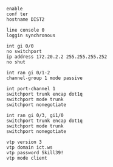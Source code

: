 ```shell
enable
conf ter
hostname DIST2
```
```shell
line console 0
loggin synchronous
```
```shell
int gi 0/0
no switchport
ip address 172.20.2.2 255.255.255.252
no shut
```
```shell
int ran gi 0/1-2
channel-group 1 mode passive
```
```shell
int port-channel 1
switchport trunk encap dot1q
switchport mode trunk
switchport nonegotiate
```
```shell
int ran gi 0/3, gi1/0
switchport trunk encap dot1q
switchport mode trunk
switchport nonegotiate
```
```shell
vtp version 3
vtp domain ict.ws
vtp password Skill39!
vtp mode client
```
